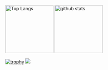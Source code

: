 <p align="left">
  <img alt="Top Langs" height="150px" src="https://github-readme-stats.vercel.app/api/top-langs/?username=hiramekko&layout=compact&count_private=true&show_icons=true&show_icons=true&theme=gruvbox" />
  <img alt="github stats" height="150px" src="https://github-readme-stats.vercel.app/api?username=hiramekko&count_private=true&show_icons=true&show_icons=true&theme=gruvbox" />
</p>

[![trophy](https://github-profile-trophy.vercel.app/?username=hiramekko&theme=gruvbox)](https://github.com/ryo-ma/github-profile-trophy)
![](https://github-profile-summary-cards.vercel.app/api/cards/profile-details?username=hiramekko&theme=gruvbox)

<!--
**hiramekko/hiramekko** is a ✨ _special_ ✨ repository because its `README.md` (this file) appears on your GitHub profile.

Here are some ideas to get you started:

- 🔭 I’m currently working on ...
- 🌱 I’m currently learning ...
- 👯 I’m looking to collaborate on ...
- 🤔 I’m looking for help with ...
- 💬 Ask me about ...
- 📫 How to reach me: ...
- 😄 Pronouns: ...
- ⚡ Fun fact: ...
-->
